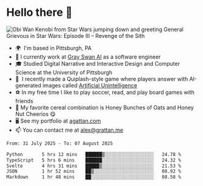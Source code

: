 <!--
**GameDog9988/GameDog9988** is a ✨ _special_ ✨ repository because its `README.md` (this file) appears on your GitHub profile.

Here are some ideas to get you started:

- 🔭 I’m currently working on ...
- 🌱 I’m currently learning ...
- 👯 I’m looking to collaborate on ...
- 🤔 I’m looking for help with ...
- 💬 Ask me about ...
- 📫 How to reach me: ...
- 😄 Pronouns: ...
- ⚡ Fun fact: ...
-->



Hello there 👋
==================================

![Obi Wan Kenobi from Star Wars jumping down and greeting General Grievous in Star Wars: Episode III – Revenge of the Sith](https://github.com/agrattan0820/agrattan0820/assets/51346343/689e56eb-29be-46a5-a079-28ea727b5f7e)


- 🌍  I'm based in Pittsburgh, PA
- 🦢  I currently work at [Gray Swan AI](https://www.grayswan.ai) as a software engineer
- 🎓  Studied Digital Narrative and Interactive Design and Computer Science at the University of Pittsburgh
- 👾  I recently made a Quiplash-style game where players answer with AI-generated images called [Artificial Unintelligence](https://github.com/agrattan0820/artificial-unintelligence)
- ⚽  In my free time I like to play soccer, read, and play board games with friends
- 🥣  My favorite cereal combination is Honey Bunches of Oats and Honey Nut Cheerios 😋
- 🖥️  See my portfolio at [agattan.com](http://agrattan.com/)
- 📫  You can contact me at [alex@grattan.me](mailto:alex@grattan.me)

<!--START_SECTION:waka-->

```txt
From: 31 July 2025 - To: 07 August 2025

Python       5 hrs 12 mins   ██████▒░░░░░░░░░░░░░░░░░░   24.78 %
TypeScript   5 hrs 6 mins    ██████░░░░░░░░░░░░░░░░░░░   24.32 %
Svelte       4 hrs 31 mins   █████▒░░░░░░░░░░░░░░░░░░░   21.53 %
JSON         1 hr 52 mins    ██▒░░░░░░░░░░░░░░░░░░░░░░   08.92 %
Markdown     1 hr 48 mins    ██░░░░░░░░░░░░░░░░░░░░░░░   08.58 %
```

<!--END_SECTION:waka-->
